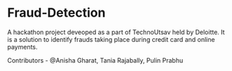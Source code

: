# Fraud-Detection
A hackathon project deveoped as a part of TechnoUtsav held by Deloitte.
It is a solution to identify frauds taking place during credit card and online payments.

Contributors - @Anisha Gharat, Tania Rajabally, Pulin Prabhu
